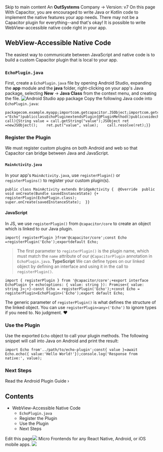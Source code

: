 Skip to main content
An **OutSystems** Company →
Version: v7
On this page
With Capacitor, you are encouraged to write Java or Kotlin code to implement the native features your app needs.
There may not be a Capacitor plugin for everything--and that's okay! It is possible to write WebView-accessible native code right in your app.
## WebView-Accessible Native Code​
The easiest way to communicate between JavaScript and native code is to build a custom Capacitor plugin that is local to your app.
### `EchoPlugin.java`​
First, create a `EchoPlugin.java` file by opening Android Studio, expanding the **app** module and the **java** folder, right-clicking on your app's Java package, selecting **New** -> **Java Class** from the context menu, and creating the file.
![Android Studio app package](https://capacitorjs.com/docs/assets/images/studio-app-package-d8ea69501afb5af58ed1fddd0d007cbe.png)
Copy the following Java code into `EchoPlugin.java`:
```
packagecom.example.myapp;importcom.getcapacitor.JSObject;importcom.getcapacitor.Plugin;importcom.getcapacitor.PluginCall;importcom.getcapacitor.PluginMethod;importcom.getcapacitor.annotation.CapacitorPlugin;@CapacitorPlugin(name ="Echo")publicclassEchoPluginextendsPlugin{@PluginMethod()publicvoidecho(PluginCall call){String value = call.getString("value");JSObject ret =newJSObject();    ret.put("value", value);    call.resolve(ret);}}
```

### Register the Plugin​
We must register custom plugins on both Android and web so that Capacitor can bridge between Java and JavaScript.
#### `MainActivity.java`​
In your app's `MainActivity.java`, use `registerPlugin()` or `registerPlugins()` to register your custom plugin(s).
```
public class MainActivity extends BridgeActivity {  @Override  public void onCreate(Bundle savedInstanceState) {+    registerPlugin(EchoPlugin.class);    super.onCreate(savedInstanceState);  }}
```

#### JavaScript​
In JS, we use `registerPlugin()` from `@capacitor/core` to create an object which is linked to our Java plugin.
```
import{ registerPlugin }from'@capacitor/core';const Echo =registerPlugin('Echo');exportdefault Echo;
```

> The first parameter to `registerPlugin()` is the plugin name, which must match the `name` attribute of our `@CapacitorPlugin` annotation in `EchoPlugin.java`.
**TypeScript**
We can define types on our linked object by defining an interface and using it in the call to `registerPlugin()`.
```
import { registerPlugin } from '@capacitor/core';+export interface EchoPlugin {+ echo(options: { value: string }): Promise<{ value: string }>;+}-const Echo = registerPlugin('Echo');+const Echo = registerPlugin<EchoPlugin>('Echo');export default Echo;
```

The generic parameter of `registerPlugin()` is what defines the structure of the linked object. You can use `registerPlugin<any>('Echo')` to ignore types if you need to. No judgment. ❤️
### Use the Plugin​
Use the exported `Echo` object to call your plugin methods. The following snippet will call into Java on Android and print the result:
```
import Echo from'../path/to/echo-plugin';const{ value }=await Echo.echo({ value:'Hello World!'});console.log('Response from native:', value);
```

### Next Steps​
Read the Android Plugin Guide ›
## Contents
  * WebView-Accessible Native Code
    * `EchoPlugin.java`
    * Register the Plugin
    * Use the Plugin
    * Next Steps


Edit this page![](https://images.prismic.io/ionicframeworkcom/d3d3f7a3-023b-4cdf-93af-84674f623818_portals+ad.png?auto=compress,format&rect=0,0,280,200&w=280&h=200)
Micro Frontends for any React Native, Android, or iOS mobile apps.
![](https://cdn.bizible.com/ipv?_biz_r=&_biz_h=802059049&_biz_u=ed6d98ad223740ddbf99774ce8c4ab02&_biz_l=https%3A%2F%2Fcapacitorjs.com%2Fdocs%2Fandroid%2Fcustom-code&_biz_t=1739811941622&_biz_i=Custom%20Native%20Android%20Code%20%7C%20Capacitor%20Documentation&_biz_n=62&rnd=156189&cdn_o=a&_biz_z=1739811941623)
